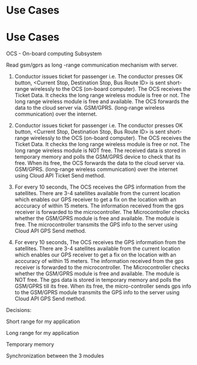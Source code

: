 # Use Cases

# Use Cases

OCS - On-board computing Subsystem

Read gsm/gprs as long -range communication mechanism with server.

1) Conductor issues ticket for passenger i.e. The conductor presses OK button, <Current Stop, Destination Stop, Bus Route ID> is sent short- range wirelessly to the OCS (on-board computer). The OCS receives the Ticket Data. It checks the long range wireless module is free or not. The long range wireless module is free and available. The OCS forwards the data to the cloud server via. GSM/GPRS. (long-range wireless communication) over the internet. 

2) Conductor issues ticket for passenger i.e. The conductor presses OK button, <Current Stop, Destination Stop, Bus Route ID> is sent short- range wirelessly to the OCS (on-board computer). The OCS receives the Ticket Data. It checks the long range wireless module is free or not. The long range wireless module is NOT free. The received data is stored in temporary memory and polls the GSM/GPRS device to check that its free. When its free, the OCS forwards the data to the cloud server via. GSM/GPRS. (long-range wireless communication) over the internet using Cloud API Ticket Send method.

3) For every 10 seconds,
The OCS receives the GPS information from the satellites. There are 3-4 satellites available from the current location which enables our GPS receiver to get a fix on the location with an acccuracy of within 15 meters. The information received from the gps receiver is forwarded to the microcontroller. The Microcontroller checks whether the GSM/GPRS module is free and available. The module is free. The microcontroller transmits the GPS info to the server using Cloud API GPS Send method.

4) For every 10 seconds,
The OCS receives the GPS information from the satellites. There are 3-4 satellites available from the current location which enables our GPS receiver to get a fix on the location with an acccuracy of within 15 meters. The information received from the gps receiver is forwarded to the microcontroller. The Microcontroller checks whether the GSM/GPRS module is free and available. The module is NOT free. The gps data is stored in temporary memory and polls the GSM/GPRS till its free. When its free, the micro-controller sends gps info to the GSM/GPRS module transmits the GPS info to the server using Cloud API GPS Send method.


Decisions:

Short range for my application

Long range for my application

Temporary memory

Synchronization between the 3 modules
